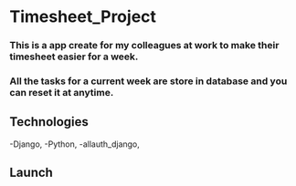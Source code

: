 # Timesheet_Project

### This is a app create for my colleagues at work to make their timesheet easier for a week. 
### All the tasks for a current week are store in database and you can reset it at anytime.

## Technologies

-Django, 
-Python,
-allauth_django,


## Launch

